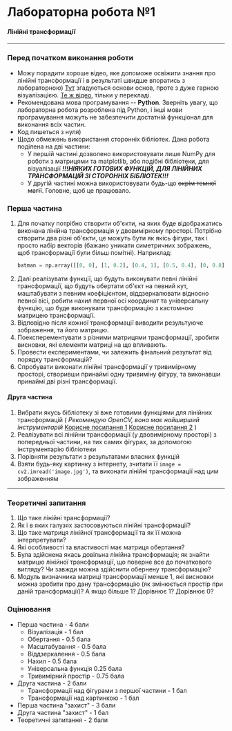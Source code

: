 # Лабораторна робота №1
#### Лінійні трансформації
---
### Перед початком виконання роботи
- Можу порадити хороше відео, яке допоможе освіжити знання про лінійні трансформації і в результаті швидше впоратись з лабораторною) [Тут](https://www.youtube.com/watch?v=kYB8IZa5AuE&ab_channel=3Blue1Brown) згадуються основи основ, проте з дуже гарною візуалізацією. [Те ж відео](https://www.youtube.com/watch?v=fuBsMED8GOw&ab_channel=3Blue1BrownUA),  тільки у перекладі.
- Рекомендована мова програмування -- **Python**. Зверніть увагу, що лабораторна робота розроблена під Python, і інші мови програмування можуть не забезпечити достатній функціонал для виконання всіх частин.
- Код пишеться з нуля)
- Щодо обмежень використання сторонніх бібліотек. Дана робота поділена на дві частини:
  - У першій частині дозволено використовувати лише NumPy для роботи з матрицями та matplotlib, або подібні бібліотеки, для візуалізації ***!!!НІЯКИХ ГОТОВИХ ФУНКЦІЙ, ДЛЯ ЛІНІЙНИХ ТРАНСФОРМАЦІЙ ЗІ СТОРОННІХ БІБЛІОТЕК!!!***
  - У другій частині можна використовувати будь-що ~~окрім темної магії~~. Головне, щоб це працювало.
 
### Перша частина
1. Для початку потрібно створити об'єкти, на яких буде відображатись виконана лінійна трансформація у двовимірному просторі. Потрібно створити два різні об'єкти, це можуть бути як якісь фігури, так і просто набір векторів (бажано уникати симетричних зображень, щоб трансформації були більш помітні). Наприклад:
    ```python
    batman = np.array([[0, 0], [1, 0.2], [0.4, 1], [0.5, 0.4], [0, 0.8], [-0.5, 0.4], [-0.4, 1], [-1, 0.2], [0, 0]])
    ```
2. Далі реалізувати функції, що будуть виконувати певні лінійні трансформації, що будуть обертати об'єкт на певний кут, маштабувати з певним коефіцієнтом, віддзеркалювати відносно певної вісі, робити нахил первної осі координат та універсальну функцію, що буде виконувати трансформацію з кастомною матрицею трансформації.
3. Відповідно після кожної трансформації виводити результуюче зображення, та його матрицю.
4. Поексперементувати з різними матрицями трансформації, зробити висновки, які елементи матриці на що впливають.
5. Провести експериментами, чи залежить фінальний результат від порядку трансформацій?
6. Спробувати виконати лінійні трансформації у тривимірному просторі, створивши принаймі одну тривиміну фігуру, та виконавши принаймі дві різні трансформації.

#### Друга частина
1. Вибрати якусь бібліотеку зі вже готовими функціями для лінійних трансформацій ( *Рекомендую OpenCV, вона має найширший інструментарій* [Корисне посилання 1](https://docs.opencv.org/4.x/da/d6e/tutorial_py_geometric_transformations.html) [Корисне посилання 2](https://medium.com/@conghung43/image-projective-transformation-with-opencv-python-f0028aaf2b6d) )
2. Реалізувати всі лінійни трансформації (у двовимірному просторі) з попередньої частини, на тих самих фігурах, за допомогою інструментарію бібліотеки
3. Порівняти результати з результатами власних функцій
4. Взяти будь-яку картинку з інтернету, зчитати її ``image = cv2.imread('image.jpg')``, та виконати лінійні трансформації над цим зображенням

---
### Теоретичні запитання
1. Що таке лінійні трансформації?
2. Як і в яких галузях застосовуються лінійні трансформації?
3. Що таке матриця лінійної трансформації та як її можна інтерпретувати?
4. Які особливості та властивості має матриця обертання?
5. Була здійснена якась довільна лінійна трансформація; як знайти матрицю лінійної трансформації, що поверне все до початкового вигляду? Чи завжди можна здійснити обернену трансформацію?
6. Модуль визначника матриці трансформації менше 1, які висновки можна зробити про дану трансформацію (як змінюється простір при даній трансформації)? А якщо більше 1? Дорівнює 1? Дорівнює 0?


### Оцінювання
  - Перша частина - 4 бали
    - Візуалізація - 1 бал
    - Обертання - 0.5 бала
    - Масштабування - 0.5 бала
    - Віддзеркалення - 0.5 бала
    - Нахил - 0.5 бала
    - Універсальна функція 0.25 бала
    - Тривимірний простір - 0.75 бала
  - Друга частина - 2 бали
    - Трансформації над фігурами з першої частини - 1 бал
    - Трансформації над картинкою - 1 бал
  - Перша частина "захист" - 3 бали
  - Друга частина "захист" - 1 бал
  - Теоретичні запитання - 2 бали
